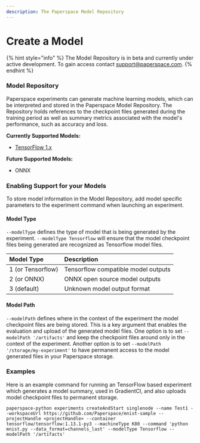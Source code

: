 ```yaml
---
description: The Paperspace Model Repository
---
```


# Create a Model

{% hint style="info" %}
The Model Repository is in beta and currently under active development. To gain access contact support@paperspace.com. 
{% endhint %}

### Model Repository 

Paperspace experiments can generate machine learning models, which can be interpreted and stored in the Paperspace Model Repository.  The Repository holds references to the checkpoint files generated during the training period as well as summary metrics associated with the model's performance, such as accuracy and loss. 

**Currently Supported Models:**

* [TensorFlow 1.x](https://www.tensorflow.org/guide/saved_model)

**Future Supported Models:**

* ONNX

### Enabling Support for your Models

To store model information in the Model Repository, add model specific parameters to the experiment command when launching an experiment. 

#### Model Type

`--modelType` defines the type of model that is being generated by the experiment. `--modelType Tensorflow` will ensure that the model checkpoint files being generated are recognized as Tensorflow model files. 

| Model Type | Description |
| :--- | :--- |
| 1 \(or Tensorflow\) | Tensorflow compatible model outputs |
| 2 \(or ONNX\) | ONNX open source model outputs |
| 3 \(default\) | Unknown model output format |

#### Model Path

`--modelPath` defines where in the context of the experiment the model checkpoint files are being stored. This is a key argument that enables the evaluation and upload of the generated model files. One option is to set `--modelPath '/artifacts'` and keep the checkpoint files around only in the context of the experiment. Another option is to set `--modelPath '/storage/my-experiment'` to have permanent access to the model generated files in  your Paperspace storage. 

### Examples

Here is an example command for running an TensorFlow based experiment which generates a model summary, used in GradientCI, and also uploads model checkpoint files to permanent storage. 

`paperspace-python experiments createAndStart singlenode --name Test1 --workspaceUrl https://github.com/Paperspace/mnist-sample --projectHandle <projectHandle> --container tensorflow/tensorflow:1.13.1-py3 --machineType K80 --command 'python mnist.py --data_format=channels_last' --modelType Tensorflow --modelPath '/artifacts'`

 

